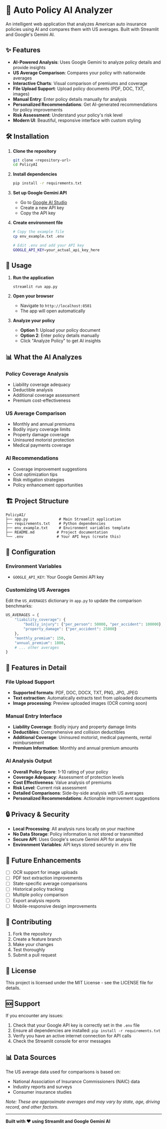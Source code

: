 # 🚗 Auto Policy AI Analyzer

An intelligent web application that analyzes American auto insurance policies using AI and compares them with US averages. Built with Streamlit and Google's Gemini AI.

## ✨ Features

- **AI-Powered Analysis**: Uses Google Gemini to analyze policy details and provide insights
- **US Average Comparison**: Compares your policy with nationwide averages
- **Interactive Charts**: Visual comparison of premiums and coverage
- **File Upload Support**: Upload policy documents (PDF, DOC, TXT, images)
- **Manual Entry**: Enter policy details manually for analysis
- **Personalized Recommendations**: Get AI-generated recommendations for policy improvements
- **Risk Assessment**: Understand your policy's risk level
- **Modern UI**: Beautiful, responsive interface with custom styling

## 🛠️ Installation

1. **Clone the repository**
   ```bash
   git clone <repository-url>
   cd PolicyAI
   ```

2. **Install dependencies**
   ```bash
   pip install -r requirements.txt
   ```

3. **Set up Google Gemini API**
   - Go to [Google AI Studio](https://makersuite.google.com/app/apikey)
   - Create a new API key
   - Copy the API key

4. **Create environment file**
   ```bash
   # Copy the example file
   cp env_example.txt .env
   
   # Edit .env and add your API key
   GOOGLE_API_KEY=your_actual_api_key_here
   ```

## 🚀 Usage

1. **Run the application**
   ```bash
   streamlit run app.py
   ```

2. **Open your browser**
   - Navigate to `http://localhost:8501`
   - The app will open automatically

3. **Analyze your policy**
   - **Option 1**: Upload your policy document
   - **Option 2**: Enter policy details manually
   - Click "Analyze Policy" to get AI insights

## 📊 What the AI Analyzes

### Policy Coverage Analysis
- Liability coverage adequacy
- Deductible analysis
- Additional coverage assessment
- Premium cost-effectiveness

### US Average Comparison
- Monthly and annual premiums
- Bodily injury coverage limits
- Property damage coverage
- Uninsured motorist protection
- Medical payments coverage

### AI Recommendations
- Coverage improvement suggestions
- Cost optimization tips
- Risk mitigation strategies
- Policy enhancement opportunities

## 🏗️ Project Structure

```
PolicyAI/
├── app.py              # Main Streamlit application
├── requirements.txt    # Python dependencies
├── env_example.txt     # Environment variables template
├── README.md          # Project documentation
└── .env               # Your API keys (create this)
```

## 🔧 Configuration

### Environment Variables
- `GOOGLE_API_KEY`: Your Google Gemini API key

### Customizing US Averages
Edit the `US_AVERAGES` dictionary in `app.py` to update the comparison benchmarks:

```python
US_AVERAGES = {
    "liability_coverage": {
        "bodily_injury": {"per_person": 50000, "per_accident": 100000},
        "property_damage": {"per_accident": 25000}
    },
    "monthly_premium": 150,
    "annual_premium": 1800,
    # ... other averages
}
```

## 🎨 Features in Detail

### File Upload Support
- **Supported formats**: PDF, DOC, DOCX, TXT, PNG, JPG, JPEG
- **Text extraction**: Automatically extracts text from uploaded documents
- **Image processing**: Preview uploaded images (OCR coming soon)

### Manual Entry Interface
- **Liability Coverage**: Bodily injury and property damage limits
- **Deductibles**: Comprehensive and collision deductibles
- **Additional Coverage**: Uninsured motorist, medical payments, rental reimbursement
- **Premium Information**: Monthly and annual premium amounts

### AI Analysis Output
- **Overall Policy Score**: 1-10 rating of your policy
- **Coverage Adequacy**: Assessment of protection levels
- **Cost Effectiveness**: Value analysis of premiums
- **Risk Level**: Current risk assessment
- **Detailed Comparisons**: Side-by-side analysis with US averages
- **Personalized Recommendations**: Actionable improvement suggestions

## 🔒 Privacy & Security

- **Local Processing**: All analysis runs locally on your machine
- **No Data Storage**: Policy information is not stored or transmitted
- **Secure API**: Uses Google's secure Gemini API for analysis
- **Environment Variables**: API keys stored securely in .env file

## 🚧 Future Enhancements

- [ ] OCR support for image uploads
- [ ] PDF text extraction improvements
- [ ] State-specific average comparisons
- [ ] Historical policy tracking
- [ ] Multiple policy comparison
- [ ] Export analysis reports
- [ ] Mobile-responsive design improvements

## 🤝 Contributing

1. Fork the repository
2. Create a feature branch
3. Make your changes
4. Test thoroughly
5. Submit a pull request

## 📝 License

This project is licensed under the MIT License - see the LICENSE file for details.

## 🆘 Support

If you encounter any issues:

1. Check that your Google API key is correctly set in the `.env` file
2. Ensure all dependencies are installed: `pip install -r requirements.txt`
3. Verify you have an active internet connection for API calls
4. Check the Streamlit console for error messages

## 📊 Data Sources

The US average data used for comparisons is based on:
- National Association of Insurance Commissioners (NAIC) data
- Industry reports and surveys
- Consumer insurance studies

*Note: These are approximate averages and may vary by state, age, driving record, and other factors.*

---

**Built with ❤️ using Streamlit and Google Gemini AI** 